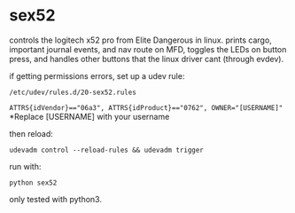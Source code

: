 # sex52

controls the logitech x52 pro from Elite Dangerous in linux.  prints cargo, important journal events, and nav route on MFD, toggles the LEDs on button press, and handles other buttons that the linux driver cant (through evdev).

if getting permissions errors, set up a udev rule:

`/etc/udev/rules.d/20-sex52.rules`

`ATTRS{idVendor}=="06a3", ATTRS{idProduct}=="0762", OWNER="[USERNAME]"` *Replace [USERNAME] with your username

then reload:

`udevadm control --reload-rules && udevadm trigger`

run with:

`python sex52`

only tested with python3.
